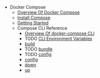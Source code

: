- Docker Compose
  - [Overview Of Docker Compose](./docker-compose/overview-of-docker-compose/overview-of-docker-compose.md)
  - [Install Compose](./docker-compose/install-compose/install-compose.md)
  - [Getting Started](./docker-compose/getting-started/getting-started.md)
  - Compose CLI Reference
    - [Overview Of docker-compose CLI](./docker-compose/compose-cli-reference/overview-of-docker-compose-cli/overview-of-docker-compose-cli.md)
    - TODO [CLI Environment Variables](./docker-compose/compose-cli-reference/cli-environment-variables/cli-environment-variables.md)
    - [build](./docker-compose/compose-cli-reference/build/build.md)
    - TODO [bundle](./docker-compose/compose-cli-reference/bundle/bundle.md)
    - TODO [config](./docker-compose/compose-cli-reference/bundle/bundle.md)
    - [config](./docker-compose/compose-cli-reference/config/config.md)
    - [down](./docker-compose/compose-cli-reference/down/down.md)
    - [up](./docker-compose/compose-cli-reference/up/up.md)
